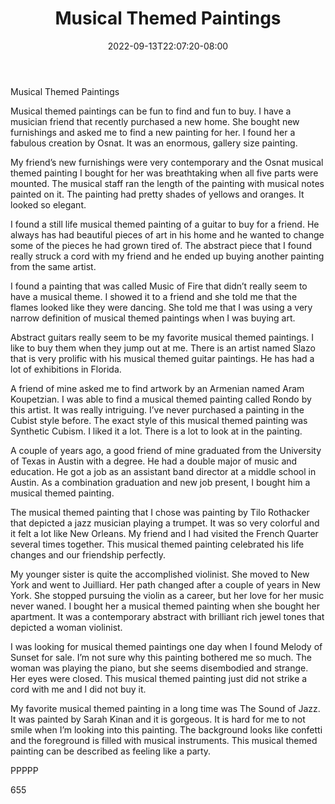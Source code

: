 ﻿---
title: "Musical Themed Paintings"
date: 2022-09-13T22:07:20-08:00
description: "Buying Paintings Tips for Web Success"
featured_image: "/images/Buying Paintings.jpg"
tags: ["Buying Paintings"]
---

Musical Themed Paintings 

Musical themed paintings can be fun to find and fun to buy.  I have a musician friend that recently purchased a new home.  She bought new furnishings and asked me to find a new painting for her.  I found her a fabulous creation by Osnat.  It was an enormous, gallery size painting.

My friend’s new furnishings were very contemporary and the Osnat musical themed painting I bought for her was breathtaking when all five parts were mounted.  The musical staff ran the length of the painting with musical notes painted on it.  The painting had pretty shades of yellows and oranges.  It looked so elegant.

I found a still life musical themed painting of a guitar to buy for a friend.  He always has had beautiful pieces of art in his home and he wanted to change some of the pieces he had grown tired of.  The abstract piece that I found really struck a cord with my friend and he ended up buying another painting from the same artist.

I found a painting that was called Music of Fire that didn’t really seem to have a musical theme.  I showed it to a friend and she told me that the flames looked like they were dancing.  She told me that I was using a very narrow definition of musical themed paintings when I was buying art.

Abstract guitars really seem to be my favorite musical themed paintings.  I like to buy them when they jump out at me.  There is an artist named Slazo that is very prolific with his musical themed guitar paintings.  He has had a lot of exhibitions in Florida.

A friend of mine asked me to find artwork by an Armenian named Aram Koupetzian.  I was able to find a musical themed painting called Rondo by this artist.  It was really intriguing.  I’ve never purchased a painting in the Cubist style before.  The exact style of this musical themed painting was Synthetic Cubism.  I liked it a lot.  There is a lot to look at in the painting.

A couple of years ago, a good friend of mine graduated from the University of Texas in Austin with a degree.  He had a double major of music and education.  He got a job as an assistant band director at a middle school in Austin.  As a combination graduation and new job present, I bought him a musical themed painting.

The musical themed painting that I chose was painting by Tilo Rothacker that depicted a jazz musician playing a trumpet.  It was so very colorful and it felt a lot like New Orleans.  My friend and I had visited the French Quarter several times together.  This musical themed painting celebrated his life changes and our friendship perfectly.

My younger sister is quite the accomplished violinist.  She moved to New York and went to Juilliard.  Her path changed after a couple of years in New York.  She stopped pursuing the violin as a career, but her love for her music never waned.  I bought her a musical themed painting when she bought her apartment.  It was a contemporary abstract with brilliant rich jewel tones that depicted a woman violinist.

I was looking for musical themed paintings one day when I found Melody of Sunset for sale.  I’m not sure why this painting bothered me so much.  The woman was playing the piano, but she seems disembodied and strange.  Her eyes were closed.  This musical themed painting just did not strike a cord with me and I did not buy it.

My favorite musical themed painting in a long time was The Sound of Jazz.  It was painted by Sarah Kinan and it is gorgeous.  It is hard for me to not smile when I’m looking into this painting.  The background looks like confetti and the foreground is filled with musical instruments.  This musical themed painting can be described as feeling like a party.

PPPPP

655

